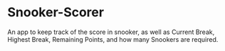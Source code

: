 # Snooker-Scorer
An app to keep track of the score in snooker, as well as Current Break, Highest Break, Remaining Points, and how many Snookers are required.
